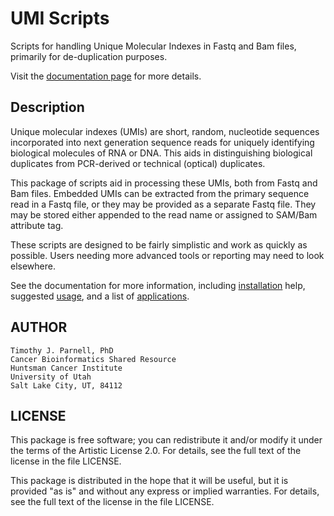 # UMI Scripts

Scripts for handling Unique Molecular Indexes in Fastq and Bam files, primarily for 
de-duplication purposes.

Visit the [documentation page](https://huntsmancancerinstitute.github.io/UMIScripts/)
for more details.

## Description

Unique molecular indexes (UMIs) are short, random, nucleotide sequences incorporated 
into next generation sequence reads for uniquely identifying biological molecules of 
RNA or DNA. This aids in distinguishing biological duplicates from PCR-derived
or technical (optical) duplicates.

This package of scripts aid in processing these UMIs, both from Fastq and Bam files.
Embedded UMIs can be extracted from the primary sequence read in a Fastq file, or
they may be provided as a separate Fastq file. They may be stored either appended
to the read name or assigned to SAM/Bam attribute tag.

These scripts are designed to be fairly simplistic and work as quickly as possible. 
Users needing more advanced tools or reporting may need to look elsewhere.

See the documentation for more information, including
[installation](https://huntsmancancerinstitute.github.io/UMIScripts/Install.html) help,
suggested 
[usage](https://huntsmancancerinstitute.github.io/UMIScripts/Usage.html),
and a list of
[applications](https://huntsmancancerinstitute.github.io/UMIScripts/Applications.html).


## AUTHOR

    Timothy J. Parnell, PhD
    Cancer Bioinformatics Shared Resource
    Huntsman Cancer Institute
    University of Utah
    Salt Lake City, UT, 84112

## LICENSE

This package is free software; you can redistribute it and/or modify
it under the terms of the Artistic License 2.0. For details, see the
full text of the license in the file LICENSE.

This package is distributed in the hope that it will be useful, but it
is provided "as is" and without any express or implied warranties. For
details, see the full text of the license in the file LICENSE.
